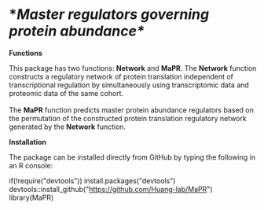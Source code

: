# **Master regulators governing protein abundance\**


**Functions**

This package has two functions: **Network** and **MaPR**.
The **Network** function constructs a regulatory network of protein translation independent of transcriptional regulation by simultaneously using transcriptomic data and proteomic data of the same cohort. <br /><br />
The **MaPR** function predicts master protein abundance regulators based on the permutation of the constructed protein translation regulatory network generated by the **Network** function.



**Installation**

The package can be installed directly from GitHub by typing the following in an R console:

if(!require("devtools")) install.packages("devtools")
devtools::install_github("https://github.com/Huang-lab/MaPR")
library(MaPR)
